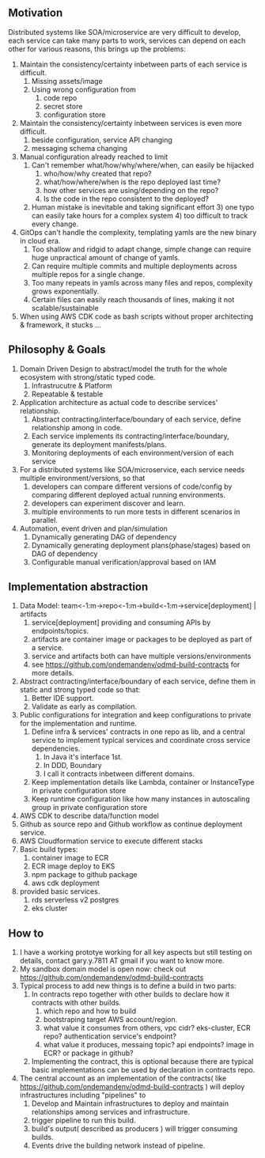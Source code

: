 ## Motivation
Distributed systems like SOA/microservice are very difficult to develop, each service can take many parts to work, services can depend on each other for various reasons, this brings up the problems:
1) Maintain the consistency/certainty inbetween parts of each service is difficult.
   1) Missing assets/image
   2) Using wrong configuration from
      1) code repo
      2) secret store
      3) configuration store
2) Maintain the consistency/certainty inbetween services is even more difficult.
   1) beside configuration, service API changing
   2) messaging schema changing
3) Manual configuration already reached to limit
   1) Can't remember what/how/why/where/when, can easily be hijacked
      1) who/how/why created that repo?
      2) what/how/where/when is the repo deployed last time?
      4) how other services are using/depending on the repo?
      5) Is the code in the repo consistent to the deployed?
   2) Human mistake is inevitable and taking significant effort
      3) one typo can easily take hours for a complex system
      4) too difficult to track every change.
4) GitOps can't handle the complexity, templating yamls are the new binary in cloud era.
   1) Too shallow and ridgid to adapt change, simple change can require huge unpractical amount of change of yamls.
   2) Can require multiple commits and multiple deployments across multiple repos for a single change.
   3) Too many repeats in yamls across many files and repos, complexity grows exponentially.
   4) Certain files can easily reach thousands of lines, making it not scalable/sustainable
5) When using AWS CDK code as bash scripts without proper architecting & framework, it stucks ...
  

## Philosophy & Goals
1) Domain Driven Design to abstract/model the truth for the whole ecosystem with strong/static typed code.
   1) Infrastrucutre & Platform
   2) Repeatable & testable
3) Application architecture as actual code to describe services' relationship.
   1) Abstract contracting/interface/boundary of each service, define relationship among in code.
   2) Each service implements its contracting/interface/boundary, generate its deployment manifests/plans.
   3) Monitoring deployments of each environment/version of each service
5) For a distributed systems like SOA/microservice, each service needs multiple environment/versions, so that 
   1) developers can compare different versions of code/config by comparing different deployed actual running environments.
   2) developers can experiment discover and learn.
   3) multiple environments to run more tests in different scenarios in parallel.
6) Automation, event driven and plan/simulation
   1) Dynamically generating DAG of dependency
   2) Dynamically generating deployment plans(phase/stages) based on DAG of dependency
   3) Configurable manual verification/approval based on IAM

## Implementation abstraction
1) Data Model: team<-1:m->repo<-1:m->build<-1:m->service[deployment] | artifacts
   1) service[deployment] providing and consuming APIs by endpoints/topics.
   2) artifacts are container image or packages to be deployed as part of a service.
   3) service and artifacts both can have multiple versions/environments
   4) see https://github.com/ondemandenv/odmd-build-contracts for more details.
2) Abstract contracting/interface/boundary of each service, define them in static and strong typed code so that:
   1) Better IDE support.
   2) Validate as early as compilation.
3) Public configurations for integration and keep configurations to private for the implementation and runtime.
   1) Define infra & services' contracts in one repo as lib, and a central service to implement typical services and coordinate cross service dependencies.
      1) In Java it's interface 1st.
      2) In DDD, Boundary
      3) I call it contracts inbetween different domains.
   3) Keep implementation details like Lambda, container or InstanceType in private configuration store
   4) Keep runtime configuration like how many instances in autoscaling group in private configuration store
5) AWS CDK to describe data/function model
6) Github as source repo and Github workflow as continue deployment service.
7) AWS Cloudformation service to execute different stacks
8) Basic build types:
   1) container image to ECR
   2) ECR image deploy to EKS
   8) npm package to github package
   9) aws cdk deployment
10) provided basic services.
    1) rds serverless v2 postgres
    12) eks cluster

## How to 
1) I have a working prototye working for all key aspects but still testing on details, contact gary.y.7811 AT gmail if you want to know more.
2) My sandbox domain model is open now: check out https://github.com/ondemandenv/odmd-build-contracts
3) Typical process to add new things is to define a build in two parts:
   1) In contracts repo together with other builds to declare how it contracts with other builds.
      1) which repo and how to build
      2) bootstraping target AWS account/region.
      3) what value it consumes from others, vpc cidr? eks-cluster, ECR repo? authentication service's endpoint?
      4) what value it produces, messaing topic? api endpoints? image in ECR? or package in github?
   3) Implementing the contract, this is optional because there are typical basic implementations can be used by declaration in contracts repo.
4) The central account as an implementation of the contracts( like https://github.com/ondemandenv/odmd-build-contracts ) will deploy infrastructures including "pipelines" to
   1) Develop and Maintain infrastructures to deploy and maintain relationships among services and infrastructure.
   2) trigger pipeline to run this build.
   6) build's output( described as producers ) will trigger consuming builds.
   7) Events drive the building network instead of pipeline.
